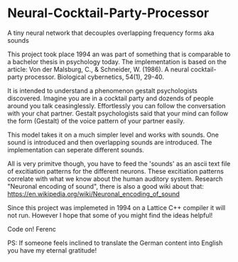 # Neural-Cocktail-Party-Processor
A tiny neural network that decouples overlapping frequency forms aka sounds

This project took place 1994 an was part of something that is comparable to a bachelor thesis in psychology today.
The implementation is based on the article: 
Von der Malsburg, C., & Schneider, W. (1986). A neural cocktail-party processor. Biological cybernetics, 54(1), 29-40.

It is intended to understand a phenomenon gestalt psychologists discovered. Imagine you are in a cocktail party and dozends of people
around you talk ceasinglessly. Effortlessly you can follow the conversation with your chat partner. Gestalt psychologists said that 
your mind can follow the form (Gestalt) of the voice pattern of your partner easily.

This model takes it on a much simpler level and works with sounds. One sound is introduced and then overlapping sounds are introduced.
The implementation can seperate different sounds.

All is very primitve though, you have to feed the 'sounds' as an ascii text file of excitiation patterns for the different neurons. 
These excitiation patterns correlate with what we know about the human auditory system. Research "Neuronal encoding of sound", there is
also a good wiki about that: 
https://en.wikipedia.org/wiki/Neuronal_encoding_of_sound

Since this project was implemeted in 1994 on a Lattice C++ compiler it will not run.
However I hope that some of you might find the ideas helpful!

Code on!
Ferenc

PS: If someone feels inclined to translate the German content into English you have my eternal gratitude!
